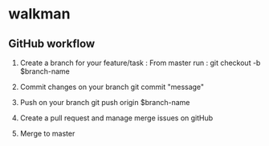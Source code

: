 # walkman

## GitHub workflow
1. Create a branch for your feature/task :
From master run : git checkout -b $branch-name

2. Commit changes on your branch
git commit "message"

3. Push on your branch
git push origin $branch-name

4. Create a pull request and manage merge issues on gitHub

5. Merge to master
